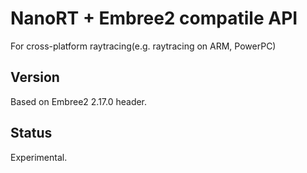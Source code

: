 # NanoRT + Embree2 compatile API

For cross-platform raytracing(e.g. raytracing on ARM, PowerPC)

## Version

Based on Embree2 2.17.0 header.

## Status

Experimental.
